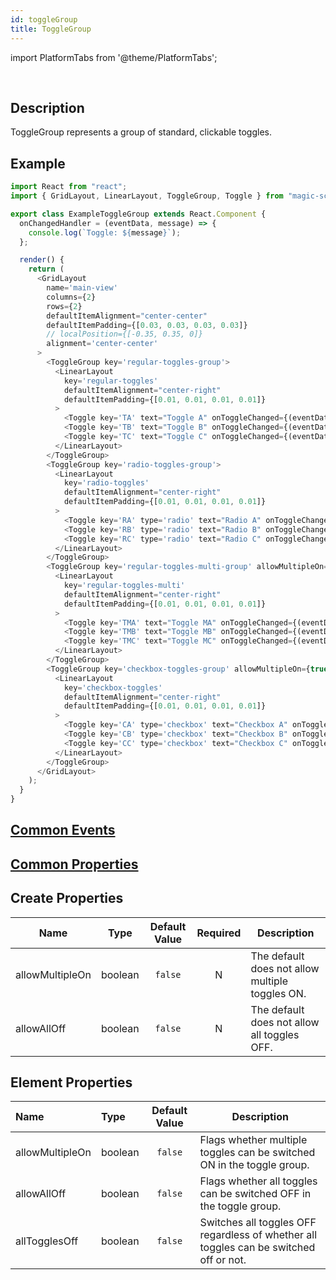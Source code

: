 ```yaml
---
id: toggleGroup
title: ToggleGroup
---
```


import PlatformTabs from '@theme/PlatformTabs';

<PlatformTabs component='togglegroup' />​

## Description

ToggleGroup represents a group of standard, clickable toggles.

## Example

```javascript
import React from "react";
import { GridLayout, LinearLayout, ToggleGroup, Toggle } from "magic-script-components";

export class ExampleToggleGroup extends React.Component {
  onChangedHandler = (eventData, message) => {
    console.log(`Toggle: ${message}`);
  };

  render() {
    return (
      <GridLayout
        name='main-view'
        columns={2}
        rows={2}
        defaultItemAlignment="center-center"
        defaultItemPadding={[0.03, 0.03, 0.03, 0.03]}
        // localPosition={[-0.35, 0.35, 0]}
        alignment='center-center'
      >
        <ToggleGroup key='regular-toggles-group'>
          <LinearLayout
            key='regular-toggles'
            defaultItemAlignment="center-right"
            defaultItemPadding={[0.01, 0.01, 0.01, 0.01]}
          >
            <Toggle key='TA' text="Toggle A" onToggleChanged={(eventData) => this.onChangedHandler(eventData, 'TA')} />
            <Toggle key='TB' text="Toggle B" onToggleChanged={(eventData) => this.onChangedHandler(eventData, 'TB')} />
            <Toggle key='TC' text="Toggle C" onToggleChanged={(eventData) => this.onChangedHandler(eventData, 'TC')} />
          </LinearLayout>
        </ToggleGroup>
        <ToggleGroup key='radio-toggles-group'>
          <LinearLayout
            key='radio-toggles'
            defaultItemAlignment="center-right"
            defaultItemPadding={[0.01, 0.01, 0.01, 0.01]}
          >
            <Toggle key='RA' type='radio' text="Radio A" onToggleChanged={(eventData) => this.onChangedHandler(eventData, 'RA')} />
            <Toggle key='RB' type='radio' text="Radio B" onToggleChanged={(eventData) => this.onChangedHandler(eventData, 'RB')} />
            <Toggle key='RC' type='radio' text="Radio C" onToggleChanged={(eventData) => this.onChangedHandler(eventData, 'RC')} />
          </LinearLayout>
        </ToggleGroup>
        <ToggleGroup key='regular-toggles-multi-group' allowMultipleOn={true}>
          <LinearLayout
            key='regular-toggles-multi'
            defaultItemAlignment="center-right"
            defaultItemPadding={[0.01, 0.01, 0.01, 0.01]}
          >
            <Toggle key='TMA' text="Toggle MA" onToggleChanged={(eventData) => this.onChangedHandler(eventData, 'TMA')} />
            <Toggle key='TMB' text="Toggle MB" onToggleChanged={(eventData) => this.onChangedHandler(eventData, 'TMB')} />
            <Toggle key='TMC' text="Toggle MC" onToggleChanged={(eventData) => this.onChangedHandler(eventData, 'TMC')} />
          </LinearLayout>
        </ToggleGroup>
        <ToggleGroup key='checkbox-toggles-group' allowMultipleOn={true}>
          <LinearLayout
            key='checkbox-toggles'
            defaultItemAlignment="center-right"
            defaultItemPadding={[0.01, 0.01, 0.01, 0.01]}
          >
            <Toggle key='CA' type='checkbox' text="Checkbox A" onToggleChanged={(eventData) => this.onChangedHandler(eventData, 'CA')} />
            <Toggle key='CB' type='checkbox' text="Checkbox B" onToggleChanged={(eventData) => this.onChangedHandler(eventData, 'CB')} />
            <Toggle key='CC' type='checkbox' text="Checkbox C" onToggleChanged={(eventData) => this.onChangedHandler(eventData, 'CC')} />
          </LinearLayout>
        </ToggleGroup>
      </GridLayout>
    );
  }
}
```

## [Common Events](../events/CommonEvents.md)

## [Common Properties](../types/Properties.md)

## Create Properties

| Name            | Type    | Default Value | Required | Description                                     |
| --------------- | ------- | :-----------: | :------: | ----------------------------------------------- |
| allowMultipleOn | boolean |    `false`    |    N     | The default does not allow multiple toggles ON. |
| allowAllOff     | boolean |    `false`    |    N     | The default does not allow all toggles OFF.     |

## Element Properties

| Name            | Type    | Default Value | Description                                                                            |
| :-------------- | :------ | :-----------: | -------------------------------------------------------------------------------------- |
| allowMultipleOn | boolean |    `false`    | Flags whether multiple toggles can be switched ON in the toggle group.                 |
| allowAllOff     | boolean |    `false`    | Flags whether all toggles can be switched OFF in the toggle group.                     |
| allTogglesOff   | boolean |    `false`    | Switches all toggles OFF regardless of whether all toggles can be switched off or not. |
